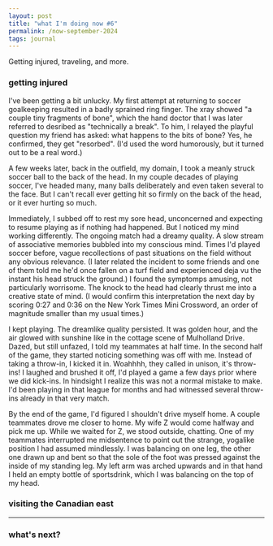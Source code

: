 ```yaml
---
layout: post
title: "what I'm doing now #6"
permalink: /now-september-2024
tags: journal
---
```


Getting injured, traveling, and more.
<!--more-->

### getting injured

I've been getting a bit unlucky.
My first attempt at returning to soccer goalkeeping resulted in a badly sprained ring finger.
The xray showed "a couple tiny fragments of bone", which the hand doctor that I was later referred to desribed as "technically a break".
To him, I relayed the playful question my friend has asked: what happens to the bits of bone?
Yes, he confirmed, they get "resorbed".
(I'd used the word humorously, but it turned out to be a real word.)

A few weeks later, back in the outfield, my domain, I took a meanly struck soccer ball to the back of the head.
In my couple decades of playing soccer, I've headed many, many balls deliberately and even taken several to the face.
But I can't recall ever getting hit so firmly on the back of the head, or it ever hurting so much.

Immediately, I subbed off to rest my sore head, unconcerned and expecting to resume playing as if nothing had happened.
But I noticed my mind working differently.
The ongoing match had a dreamy quality.
A slow stream of associative memories bubbled into my conscious mind.
Times I'd played soccer before, vague recollections of past situations on the field without any obvious relevance.
(I later related the incident to some friends and one of them told me he'd once fallen on a turf field and experienced deja vu the instant his head struck the ground.)
I found the symptomps amusing, not particularly worrisome.
The knock to the head had clearly thrust me into a creative state of mind.
(I would confirm this interpretation the next day by scoring 0:27 and 0:36 on the New York Times Mini Crossword, an order of magnitude smaller than my usual times.)

I kept playing.
The dreamlike quality persisted.
It was golden hour, and the air glowed with sunshine like in the cottage scene of Mulholland Drive.
Dazed, but still unfazed, I told my teammates at half time.
In the second half of the game, they started noticing something was off with me.
Instead of taking a throw-in, I kicked it in.
Woahhhh, they called in unison, it's throw-ins!
I laughed and brushed it off, I'd played a game a few days prior where we did kick-ins.
In hindsight I realize this was not a normal mistake to make.
I'd been playing in that league for months and had witnessed several throw-ins already in that very match.

By the end of the game, I'd figured I shouldn't drive myself home.
A couple teammates drove me closer to home.
My wife Z would come halfway and pick me up.
While we waited for Z, we stood outside, chatting.
One of my teammates interrupted me midsentence to point out the strange, yogalike position I had assumed mindlessly.
I was balancing on one leg, the other one drawn up and bent so that the sole of the foot was pressed against the inside of my standing leg.
My left arm was arched upwards and in that hand I held an empty bottle of sportsdrink, which I was balancing on the top of my head.

### visiting the Canadian east

---

### what's next?
